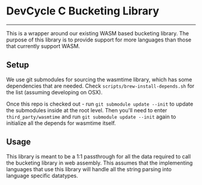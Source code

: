 # DevCycle C Bucketing Library
---
This is a wrapper around our existing WASM based bucketing library. The purpose
of this library is to provide support for more languages than those that currently support WASM.

## Setup
We use git submodules for sourcing the wasmtime library, which has some dependencies that are needed.
Check `scripts/brew-install-depends.sh` for the list (assuming developing on OSX).

Once this repo is checked out - run `git submodule update --init` to update the submodules inside at the root level.
Then you'll need to enter `third_party/wasmtime` and run `git submodule update --init` again to initialize all the depends 
for wasmtime itself. 

## Usage

This library is meant to be a 1:1 passthrough for all the data required to call the 
bucketing library in web assembly.
This assumes that the implementing languages that use this library will handle all the string parsing into language specific datatypes.
